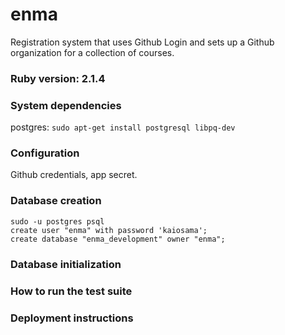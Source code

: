 # enma

Registration system that uses Github Login and sets up a Github organization for a collection of courses.


### Ruby version: 2.1.4

### System dependencies

  postgres: `sudo apt-get install postgresql libpq-dev`

### Configuration

  Github credentials, app secret.

### Database creation

  ```
  sudo -u postgres psql
  create user "enma" with password 'kaiosama';
  create database "enma_development" owner "enma";
  ```

### Database initialization

### How to run the test suite

### Deployment instructions
